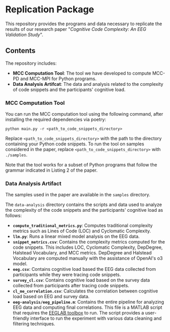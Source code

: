 # Replication Package

This repository provides the programs and data necessary to replicate the results of our research paper "*Cognitive Code Complexity: An EEG Validation Study*".

## Contents
The repository includes:
- **MCC Computation Tool**: The tool we have developed to compute MCC-PD and MCC-MPI for Python programs.
- **Data Analysis Artifcat**: The data and analysis related to the complexity of code snippets and the participants' cognitive load.

### MCC Computation Tool
You can run the MCC computation tool using the following command, after installing the required dependencies via poetry:
```
python main.py -r <path_to_code_snippets_directory>
```
Replace `<path_to_code_snippets_directory>` with the path to the directory containing your Python code snippets.
To run the tool on samples considered in the paper, replace `<path_to_code_snippets_directory>` with `./samples`.

Note that the tool works for a subset of Python programs that follow the grammar indicated in Listing 2 of the paper.

### Data Analysis Artifact
The samples used in the paper are available in the `samples` directory.

The `data-analysis` directory contains the scripts and data used to analyze the complexity of the code snippets and the participants' cognitive load as follows:
- **`compute_traditional_metrics.py`**: Computes traditional complexity metrics such as Lines of Code (LOC) and Cyclomatic Complexity.
- **`llm.py`**: Runs a linear mixed model analysis on the EEG data.
- **`snippet_metrics.csv`**: Contains the complexity metrics computed for the code snippets.
This includes LOC, Cyclomatic Complexity, DepDegree, Halstead Vocabulary, and MCC metrics.
DepDegree and Halstead Vocabulary are computed manually with the assistance of OpenAI's o3 model.
- **`eeg.csv`**: Contains cognitive load based the EEG data collected from participants while they were tracing code snippets.
- **`survey_cl.csv`**: Contains cognitive load based on the survey data collected from participants after tracing code snippets.
- **`cl_me_correlation.csv`**: Calculates the correlation between cognitive load based on EEG and survey data.
- **`eeg-analysis/eeg_pipeline.m`**: Contains the entire pipeline for analyzing EEG data and computing final correlations.
This file is a MATLAB script that requires the [EEGLAB toolbox](https://eeglab.org/tutorials/01_Install/Install.html) to run.
The script provides a user-friendly interface to run the experiment with various data cleaning and filtering techniques.
